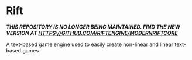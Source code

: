 ﻿# Rift

***THIS REPOSITORY IS NO LONGER BEING MAINTAINED. FIND THE NEW VERSION AT [HTTPS://GITHUB.COM/RIFTENGINE/MODERNRIFTCORE](https://github.com/RiftEngine/ModernRiftCore)***
 
A text-based game engine used to easily create non-linear and linear text-based games
